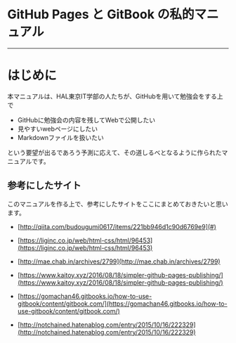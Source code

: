 # GitHub Pages と GitBook の私的マニュアル

---

# はじめに

本マニュアルは、HAL東京IT学部の人たちが、GitHubを用いて勉強会をする上で

* GitHubに勉強会の内容を残してWebで公開したい
* 見やすいwebページにしたい
* Markdownファイルを扱いたい

という要望が出るであろう予測に応えて、その道しるべとなるように作られたマニュアルです。

## 参考にしたサイト

このマニュアルを作る上で、参考にしたサイトをここにまとめておきたいと思います。

* [http://qiita.com/budougumi0617/items/221bb946d1c90d6769e9](#)

* [https://liginc.co.jp/web/html-css/html/96453](https://liginc.co.jp/web/html-css/html/96453)

* [http://mae.chab.in/archives/2799](http://mae.chab.in/archives/2799)

* [https://www.kaitoy.xyz/2016/08/18/simpler-github-pages-publishing/](https://www.kaitoy.xyz/2016/08/18/simpler-github-pages-publishing/)

* [https://gomachan46.gitbooks.io/how-to-use-gitbook/content/gitbook.com/](https://gomachan46.gitbooks.io/how-to-use-gitbook/content/gitbook.com/)

* [http://notchained.hatenablog.com/entry/2015/10/16/222329](http://notchained.hatenablog.com/entry/2015/10/16/222329)



